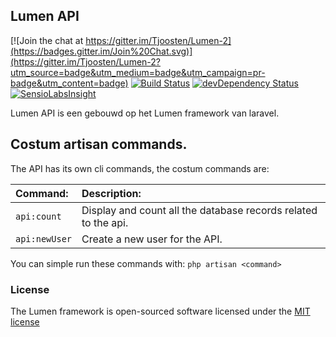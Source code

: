## Lumen API

[![Join the chat at https://gitter.im/Tjoosten/Lumen-2](https://badges.gitter.im/Join%20Chat.svg)](https://gitter.im/Tjoosten/Lumen-2?utm_source=badge&utm_medium=badge&utm_campaign=pr-badge&utm_content=badge)
[![Build Status](https://travis-ci.org/Tjoosten/Lumen-2.svg?branch=master)](https://travis-ci.org/Tjoosten/Lumen-2)
[![devDependency Status](https://img.shields.io/david/dev/Tjoosten/lumen-2.svg?style=flat)](https://david-dm.org/Tjoosten/lumen-2#info=devDependencies)
[![SensioLabsInsight](https://insight.sensiolabs.com/projects/13d9c0fa-d01e-452c-88dd-b95a8debe9a3/mini.png)](https://insight.sensiolabs.com/projects/13d9c0fa-d01e-452c-88dd-b95a8debe9a3)

Lumen API is een gebouwd op het Lumen framework van laravel.

## Costum artisan commands.

The API has its own cli commands, the costum commands are:

| Command:      | Description:                                                             |
| :------------ | :----------------------------------------------------------------------- |
| `api:count`   | Display and count all the database records related to the api.           |
| `api:newUser` | Create a new user for the API.                                           |

You can simple run these commands with: `php artisan <command>`

### License

The Lumen framework is open-sourced software licensed under the [MIT license](http://opensource.org/licenses/MIT)
